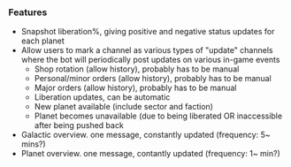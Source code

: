 ### Features

- Snapshot liberation%, giving positive and negative status updates for each planet
- Allow users to mark a channel as various types of "update" channels where the bot will periodically post updates on various in-game events
  - Shop rotation (allow history), probably has to be manual
  - Personal/minor orders (allow history), probably has to be manual
  - Major orders (allow history), probably has to be manual
  - Liberation updates, can be automatic
  - New planet available (include sector and faction)
  - Planet becomes unavailable (due to being liberated OR inaccessible after being pushed back
- Galactic overview. one message, constantly updated (frequency: 5~ mins?)
- Planet overview. one message, contantly updated (frequency: 1~ min?)
